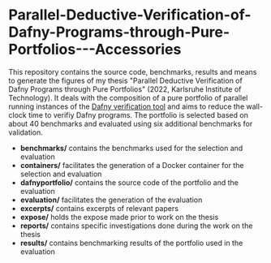 # Parallel-Deductive-Verification-of-Dafny-Programs-through-Pure-Portfolios---Accessories

This repository contains the source code, benchmarks, results and means to generate the figures
of my thesis "Parallel Deductive Verification of Dafny Programs through Pure Portfolios"
(2022, Karlsruhe Institute of Technology).
It deals with the composition of a pure portfolio of parallel running instances
of the [Dafny verification tool](https://github.com/dafny-lang/dafny)
and aims to reduce the wall-clock time to verifiy Dafny programs.
The portfolio is selected based on about 40 benchmarks
and evaluated using six additional benchmarks for validation.

* **benchmarks/** contains the benchmarks used for the selection and evaluation
* **containers/** facilitates the generation of a Docker container for the selection and evaluation
* **dafnyportfolio/** contains the source code of the portfolio and the evaluation
* **evaluation/** facilitates the generation of the evaluation
* **excerpts/** contains excerpts of relevant papers
* **expose/** holds the expose made prior to work on the thesis
* **reports/** contains specific investigations done during the work on the thesis
* **results/** contains benchmarking results of the portfolio used in the evaluation
